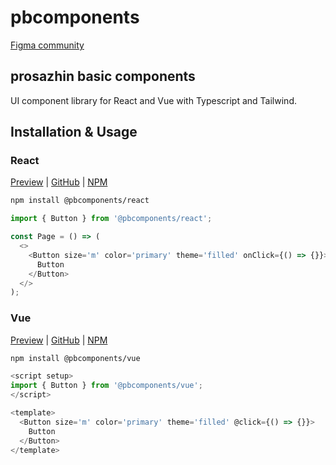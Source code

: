 # pbcomponents

[Figma community](https://www.figma.com/community/file/1214486013859546496/pbcomponents)

## prosazhin basic components

UI component library for React and Vue with Typescript and Tailwind.

## Installation & Usage

### React

[Preview](https://pbcomponents-react.vercel.app/?path=/docs/intro--docs) | [GitHub](https://github.com/prosazhin/pbcomponents/tree/main/packages/%40pbcomponents-react) | [NPM](https://www.npmjs.com/package/@pbcomponents/react)

```bash
npm install @pbcomponents/react
```

```javascript
import { Button } from '@pbcomponents/react';

const Page = () => (
  <>
    <Button size='m' color='primary' theme='filled' onClick={() => {}}>
      Button
    </Button>
  </>
);
```

### Vue

[Preview](https://pbcomponents-vue.vercel.app/?path=/docs/intro--docs) | [GitHub](https://github.com/prosazhin/pbcomponents/tree/main/packages/%40pbcomponents-vue) | [NPM](https://www.npmjs.com/package/@pbcomponents/vue)

```bash
npm install @pbcomponents/vue
```

```javascript
<script setup>
import { Button } from '@pbcomponents/vue';
</script>

<template>
  <Button size='m' color='primary' theme='filled' @click={() => {}}>
    Button
  </Button>
</template>
```

